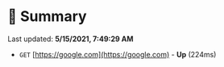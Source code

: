 # 📖 Summary
Last updated: **5/15/2021, 7:49:29 AM**

- `GET` [https://google.com](https://google.com) - **Up** (224ms)
